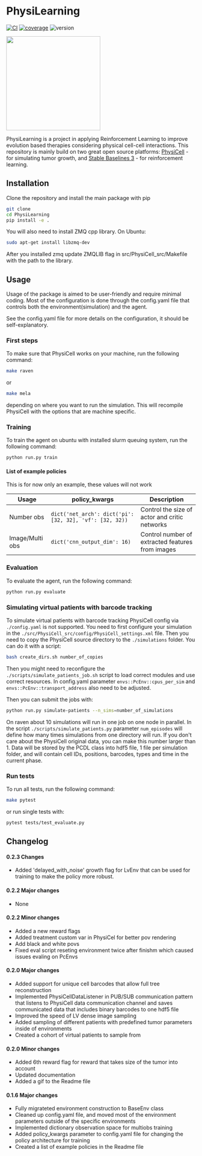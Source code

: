 # PhysiLearning
[![CI](https://github.com/sergiyayf/PhysiLearning/actions/workflows/ci.yaml/badge.svg)](https://github.com/sergiyayf/PhysiLearning/actions/workflows/ci.yaml)
[![coverage](https://codecov.io/github/sergiyayf/PhysiLearning/branch/master/graph/badge.svg?token=EsiaxXIL7Z)](https://codecov.io/github/sergiyayf/PhysiLearning)
![version](https://img.shields.io/badge/version-0.2.3-blue)

<img src="data/images/RL_treatment.gif" width="250" height="250" />

PhysiLearning is a project in applying Reinforcement Learning to improve evolution based therapies
considering physical cell-cell interactions. This repository is mainly build on two great open source platforms:
[PhysiCell](https://github.com/MathCancer/PhysiCell) - for simulating tumor growth, and [Stable Baselines 3](https://github.com/DLR-RM/stable-baselines3) - for reinforcement learning.

## Installation
Clone the repository and install the main package with pip
```bash
git clone
cd PhysiLearning
pip install -e .
```

You will also need to install ZMQ cpp library. On Ubuntu:
```bash
sudo apt-get install libzmq-dev
```
After you installed zmq update ZMQLIB flag in src/PhysiCell_src/Makefile with the path to the library.

## Usage 

Usage of the package is aimed to be user-friendly and require minimal coding.
Most of the configuration is done through the config.yaml file that controls 
both the environment(simulation) and the agent.

See the config.yaml file for more details on the configuration, it should be self-explanatory.

### First steps  
To make sure that PhysiCell works on your machine, run the following command:
```bash
make raven
```
or 
```bash
make mela
```
depending on where you want to run the simulation. This will recompile PhysiCell with the options that are 
machine specific. 

### Training
To train the agent on ubuntu with installed slurm queuing system, run the following command:
```bash
python run.py train
```

#### List of example policies
This is for now only an example, these values will not work

| **Usage**       | **policy_kwargs**                                       | **Description**                                  |
|-----------------|---------------------------------------------------------|--------------------------------------------------|
| Number obs      | `dict('net_arch': dict('pi': [32, 32], 'vf': [32, 32))` | Control the size of actor and critic networks    |
| Image/Multi obs | `dict('cnn_output_dim': 16)`                            | Control number of extracted features from images |


### Evaluation
To evaluate the agent, run the following command:
```bash
python run.py evaluate
```

### Simulating virtual patients with barcode tracking
To simulate virtual patients with barcode tracking PhysiCell config via `./config.yaml` is not supported.
You need to first configure your simulation in the `./src/PhysiCell_src/config/PhysiCell_settings.xml` file.
Then you need to copy the PhysiCell source directory to the `./simulations` folder. You can do it with a script:
```bash
bash create_dirs.sh number_of_copies
```

Then you might need to reconfigure the `./scripts/simulate_patients_job.sh` script to load correct modules and use correct
resources. In config.yaml parameter `envs::PcEnv::cpus_per_sim` and `envs::PcEnv::transport_address` also need to be adjusted.

Then you can submit the jobs with:
```bash
python run.py simulate-patients --n_sims=number_of_simulations
```
On raven about 10 simulations will run in one job on one node in parallel.
In the script `./scripts/simulate_patients.py` parameter `num_episodes` will define how many times 
simulations from one directory will run. If you don't care about the PhysiCell original data, you can make
this number larger than 1. Data will be stored by the PCDL class into hdf5 file, 1 file per simulation folder, and 
will contain cell IDs, positions, barcodes, types and time in the current phase. 

### Run tests 

To run all tests, run the following command:
```bash
make pytest
```
or run single tests with:
```bash
pytest tests/test_evaluate.py
```


## Changelog

#### 0.2.3 Changes
- Added 'delayed_with_noise' growth flag for LvEnv that can be used for training to make the policy more robust. 
 
#### 0.2.2 Major changes
- None 

#### 0.2.2 Minor changes
- Added a new reward flags
- Added treatment custom var in PhysiCel for better pov rendering 
- Add black and white povs
- Fixed eval script reseting environment twice after finishm which caused issues evaling on PcEnvs  

#### 0.2.0 Major changes
- Added support for unique cell barcodes that allow full tree reconstruction
- Implemented PhysiCellDataListener in PUB/SUB communication pattern that listens to PhysiCell data communication channel
and saves communicated data that includes binary barcodes to one hdf5 file 
- Improved the speed of LV dense image sampling 
- Added sampling of different patients with predefined tumor parameters inside of environments
- Created a cohort of virtual patients to sample from

#### 0.2.0 Minor changes
- Added 6th reward flag for reward that takes size of the tumor into account 
- Updated documentation
- Added a gif to the Readme file

#### 0.1.6 Major changes
- Fully migrateted environment construction to BaseEnv class
- Cleaned up config.yaml file, and moved most of the environment parameters outside of the specific environments
- Implemented dictionary observation space for multiobs training 
- Added policy_kwargs parameter to config.yaml file for changing the policy architecture for training 
- Created a list of example policies in the Readme file
